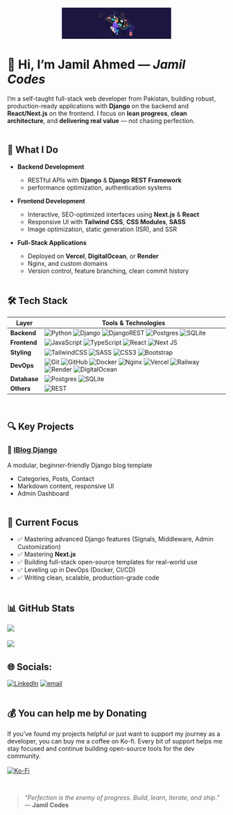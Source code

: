 <p align="center">
  <img src="header.gif" width="50%" alt="Header"/>
</p>

# 👋 Hi, I’m **Jamil Ahmed** — _Jamil Codes_

I’m a self-taught full-stack web developer from Pakistan, building robust, production-ready applications with **Django** on the backend and **React/Next.js** on the frontend. I focus on **lean progress**, **clean architecture**, and **delivering real value** — not chasing perfection.<br/><br/>

## 🚀 What I Do

- **Backend Development**  
  - RESTful APIs with **Django** & **Django REST Framework**  
  - performance optimization, authentication systems 

- **Frontend Development**  
  - Interactive, SEO-optimized interfaces using **Next.js** & **React**  
  - Responsive UI with **Tailwind CSS**, **CSS Modules**, **SASS**  
  - Image optimization, static generation (ISR), and SSR

- **Full-Stack Applications**  
  - Deployed on **Vercel**, **DigitalOcean**, or **Render**  
  - Nginx, and custom domains  
  - Version control, feature branching, clean commit history<br/><br/>


## 🛠️ Tech Stack

| Layer       | Tools & Technologies                                                                                                                                                          |
|-------------|-------------------------------------------------------------------------------------------------------------------------------------------------------------------------------|
| **Backend** | ![Python](https://img.shields.io/badge/python-3670A0?style=for-the-badge&logo=python&logoColor=ffdd54) ![Django](https://img.shields.io/badge/django-%23092E20.svg?style=for-the-badge&logo=django&logoColor=white) ![DjangoREST](https://img.shields.io/badge/DJANGO-REST-ff1709?style=for-the-badge&logo=django&logoColor=white&color=ff1709&labelColor=gray) ![Postgres](https://img.shields.io/badge/postgres-%23316192.svg?style=for-the-badge&logo=postgresql&logoColor=white) ![SQLite](https://img.shields.io/badge/sqlite-%2307405e.svg?style=for-the-badge&logo=sqlite&logoColor=white) |
| **Frontend**| ![JavaScript](https://img.shields.io/badge/javascript-%23323330.svg?style=for-the-badge&logo=javascript&logoColor=%23F7DF1E) ![TypeScript](https://img.shields.io/badge/typescript-%23007ACC.svg?style=for-the-badge&logo=typescript&logoColor=white) ![React](https://img.shields.io/badge/react-%2320232a.svg?style=for-the-badge&logo=react&logoColor=%2361DAFB) ![Next JS](https://img.shields.io/badge/Next-black?style=for-the-badge&logo=next.js&logoColor=white) |
| **Styling** | ![TailwindCSS](https://img.shields.io/badge/tailwindcss-%2338B2AC.svg?style=for-the-badge&logo=tailwind-css&logoColor=white) ![SASS](https://img.shields.io/badge/SASS-hotpink.svg?style=for-the-badge&logo=SASS&logoColor=white) ![CSS3](https://img.shields.io/badge/css3-%231572B6.svg?style=for-the-badge&logo=css3&logoColor=white) ![Bootstrap](https://img.shields.io/badge/bootstrap-%238511FA.svg?style=for-the-badge&logo=bootstrap&logoColor=white) |
| **DevOps**  | ![Git](https://img.shields.io/badge/git-%23F05033.svg?style=for-the-badge&logo=git&logoColor=white) ![GitHub](https://img.shields.io/badge/github-%23121011.svg?style=for-the-badge&logo=github&logoColor=white) ![Docker](https://img.shields.io/badge/docker-%230db7ed.svg?style=for-the-badge&logo=docker&logoColor=white) ![Nginx](https://img.shields.io/badge/nginx-%23009639.svg?style=for-the-badge&logo=nginx&logoColor=white) ![Vercel](https://img.shields.io/badge/vercel-%23000000.svg?style=for-the-badge&logo=vercel&logoColor=white) ![Railway](https://img.shields.io/badge/Railway-000000?style=for-the-badge&logo=railway&logoColor=white) ![Render](https://img.shields.io/badge/Render-%46E3B7.svg?style=for-the-badge&logo=render&logoColor=white) ![DigitalOcean](https://img.shields.io/badge/DigitalOcean-%230167ff.svg?style=for-the-badge&logo=digitalOcean&logoColor=white) |
| **Database**| ![Postgres](https://img.shields.io/badge/postgres-%23316192.svg?style=for-the-badge&logo=postgresql&logoColor=white) ![SQLite](https://img.shields.io/badge/sqlite-%2307405e.svg?style=for-the-badge&logo=sqlite&logoColor=white) |
| **Others**  | ![REST](https://img.shields.io/badge/REST-API-%23000000.svg?style=for-the-badge) |

<br/>

## 🔍 Key Projects

### 📘 [IBlog Django](https://github.com/jamil-codes/IBlog-Django)
A modular, beginner-friendly Django blog template  
- Categories, Posts, Contact  
- Markdown content, responsive UI  
- Admin Dashboard<br/><br/>

## 🎯 Current Focus
- ✅ Mastering advanced Django features (Signals, Middleware, Admin Customization)  
- ✅ Mastering **Next.js** 
- ✅ Building full-stack open-source templates for real-world use  
- ✅ Leveling up in DevOps (Docker, CI/CD)  
- ✅ Writing clean, scalable, production-grade code<br/><br/>

## 📊 GitHub Stats
![](https://nirzak-streak-stats.vercel.app/?user=jamil-codes&theme=radical&hide_border=false)  
<br/>
![](https://github-readme-stats.vercel.app/api/top-langs/?username=jamil-codes&theme=radical&hide_border=false&include_all_commits=false&count_private=false&layout=compact)
<br/>

## 🌐 Socials:
[![LinkedIn](https://img.shields.io/badge/LinkedIn-%230077B5.svg?logo=linkedin&logoColor=white)](https://linkedin.com/in/jamilcodes) [![email](https://img.shields.io/badge/Email-D14836?logo=gmail&logoColor=white)](mailto:jamilcodes@gmail.com)
<br/><br/>

## 💰 You can help me by Donating<br/>
If you’ve found my projects helpful or just want to support my journey as a developer, you can buy me a coffee on Ko-fi. Every bit of support helps me stay focused and continue building open-source tools for the dev community.<br/><br/>
[![Ko-Fi](https://img.shields.io/badge/Ko--fi-F16061?style=for-the-badge&logo=ko-fi&logoColor=white)](https://ko-fi.com/jamilcodes) 

<br/>

> _“Perfection is the enemy of progress. Build, learn, iterate, and ship.”_  
> — **Jamil Codes**
